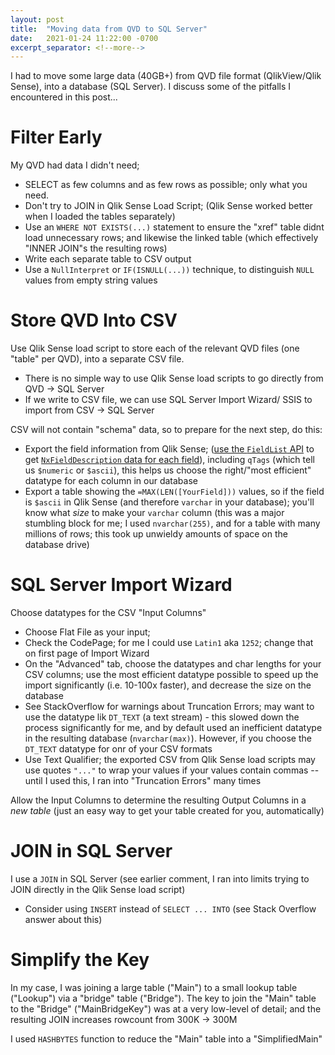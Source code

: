 ```yaml
---
layout: post
title:  "Moving data from QVD to SQL Server"
date:   2021-01-24 11:22:00 -0700
excerpt_separator: <!--more-->
---
```


I had to move some large data (40GB+) from QVD file format (QlikView/Qlik Sense), into a database (SQL Server). I discuss some of the pitfalls I encountered in this post...

<!--more-->

# Filter Early
My QVD had data I didn't need;
 - SELECT as few columns and as few rows as possible; only what you need.
 - Don't try to JOIN in Qlik Sense Load Script; (Qlik Sense worked better when I loaded the tables separately)
 - Use an `WHERE NOT EXISTS(...)` statement to ensure the "xref" table didnt load unnecessary rows; and likewise the linked table (which effectively "INNER JOIN"s the resulting rows)
 - Write each separate table to CSV output
 - Use a `NullInterpret` or `IF(ISNULL(...))` technique, to distinguish `NULL` values from empty string values

# Store QVD Into CSV
Use Qlik Sense load script to store each of the relevant QVD files (one "table" per QVD), into a separate CSV file. 
- There is no simple way to use Qlik Sense load scripts to go directly from QVD -> SQL Server
- If we write to CSV file, we can use SQL Server Import Wizard/ SSIS to import from CSV -> SQL Server

CSV will not contain "schema" data, so to prepare for the next step, do this:
 - Export the field information from Qlik Sense; ([use the `FieldList` API](https://help.qlik.com/en-us/sense-developer/2.1/Subsystems/EngineAPI/Content/Structs/FieldList.htm) to get [`NxFieldDescription` data for each field](https://help.qlik.com/en-US/sense-developer/2.1/Subsystems/EngineAPI/Content/Structs/NxFieldDescription.htm)), including `qTags` (which tell us `$numeric` or `$ascii`), this helps us choose the right/"most efficient" datatype for each column in our database
 - Export a table showing the `=MAX(LEN([YourField]))` values, so if the field is `$ascii` in Qlik Sense (and therefore `varchar` in your database); you'll know what *size* to make your `varchar` column (this was a major stumbling block for me; I used `nvarchar(255)`, and for a table with many millions of rows; this took up unwieldy amounts of space on the database drive)
  
# SQL Server Import Wizard
Choose datatypes for the CSV "Input Columns"
- Choose Flat File as your input;  
- Check the CodePage; for me I could use `Latin1` aka `1252`; change that on first page of Import Wizard
- On the "Advanced" tab, choose the datatypes and char lengths for your CSV columns; use the most efficient datatype possible to speed up the import significantly (i.e. 10-100x faster), and decrease the size on the database
- See StackOverflow for warnings about Truncation Errors; may want to use the datatype lik `DT_TEXT` (a text stream) - this slowed down the process significantly for me, and by default used an inefficient datatype in the resulting database (`nvarchar(max)`). However, if you choose the `DT_TEXT` datatype for onr of your CSV formats
- Use Text Qualifier; the exported CSV from Qlik Sense  load scripts may use quotes `"..."` to wrap your values if your values contain commas -- until I used this, I ran into "Truncation Errors" many times

Allow the Input Columns to determine the resulting Output Columns in a *new table* (just an easy way to get your table created for you, automatically)

# JOIN in SQL Server
I use a `JOIN` in SQL Server (see earlier comment, I ran into limits trying to JOIN directly in the Qlik Sense load script)

 - Consider using `INSERT` instead of `SELECT ... INTO` (see Stack Overflow answer about this)


# Simplify the Key
In my case, I was joining a large table ("Main") to a small lookup table ("Lookup") via a "bridge" table ("Bridge"). The key to join the "Main" table to the "Bridge" ("MainBridgeKey") was at a very low-level of detail; and the resulting JOIN increases rowcount from 300K -> 300M

I used  `HASHBYTES` function to reduce the "Main" table into a "SimplifiedMain" 
